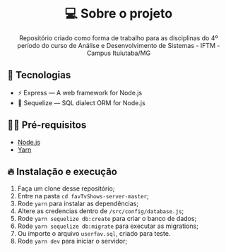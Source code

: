 <h1 align='center'>💻 Sobre o projeto</h1>
<p align='center'>Repositório criado como forma de trabalho para as disciplinas do 4º período do curso de Análise e Desenvolvimento de Sistemas - IFTM - Campus Ituiutaba/MG </p>

## 🚀 Tecnologias

- ⚡ Express — A web framework for Node.js
- 💾 Sequelize — SQL dialect ORM for Node.js

## ✋🏻 Pré-requisitos

- [Node.js](https://nodejs.org/en/)
- [Yarn](https://yarnpkg.com/pt-BR/docs/install)

## 🔥 Instalação e execução

1. Faça um clone desse repositório;
2. Entre na pasta `cd favTvShows-server-master`;
3. Rode `yarn` para instalar as dependências;
4. Altere as credencias dentro de `/src/config/database.js`;
5. Rode `yarn sequelize db:create` para criar o banco de dados;
6. Rode `yarn sequelize db:migrate` para executar as migrations;
7. Ou importe o arquivo `userfav.sql`, criado para teste.
8. Rode `yarn dev` para iniciar o servidor;

